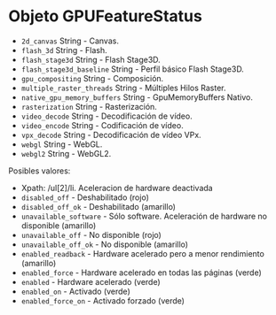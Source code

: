 # Objeto GPUFeatureStatus

* `2d_canvas` String - Canvas.
* `flash_3d` String - Flash.
* `flash_stage3d` String - Flash Stage3D.
* `flash_stage3d_baseline` String - Perfil básico Flash Stage3D.
* `gpu_compositing` String - Composición.
* `multiple_raster_threads` String - Múltiples Hilos Raster.
* `native_gpu_memory_buffers` String - GpuMemoryBuffers Nativo.
* `rasterization` String - Rasterización.
* `video_decode` String - Decodificación de vídeo.
* `video_encode` String - Codificación de vídeo.
* `vpx_decode` String - Decodificación de vídeo VPx.
* `webgl` String - WebGL.
* `webgl2` String - WebGL2.

Posibles valores:

* Xpath: /ul[2]/li. Aceleracion de hardware deactivada
* `disabled_off` - Deshabilitado (rojo)
* `disabled_off_ok` - Deshabilitado (amarillo)
* `unavailable_software` - Sólo software. Aceleración de hardware no disponible (amarillo)
* `unavailable_off` - No disponible (rojo)
* `unavailable_off_ok` - No disponible (amarillo)
* `enabled_readback` - Hardware acelerado pero a menor rendimiento (amarillo)
* `enabled_force` - Hardware acelerado en todas las páginas (verde)
* `enabled` - Hardware acelerado (verde)
* `enabled_on` - Activado (verde)
* `enabled_force_on` - Activado forzado (verde)
